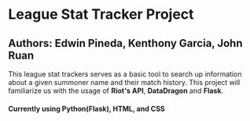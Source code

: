 # League Stat Tracker Project
## Authors: Edwin Pineda, Kenthony Garcia, John Ruan

This league stat trackers serves as a basic tool to search up information about a given summoner name and their match history. This project will familiarize us with the usage of __Riot's API__, __DataDragon__ and __Flask__.

#### Currently using Python(Flask), HTML, and CSS
